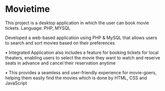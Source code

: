 # Movietime 
This project is a desktop application in which the user can book movie tickets.  Language: PHP, MYSQL

Developed a web-based application using PHP & MySQL that allows users to search and sort movies based on their preferences

• Integrated Application also includes a feature for booking tickets for local theaters, enabling users to select the
movie they want to watch and reserve seats in advance and cancel their reservation anytime

• This provides a seamless and user-friendly experience for movie-goers, helping them easily find the movies which is
done by HTML, CSS and JavaScript
